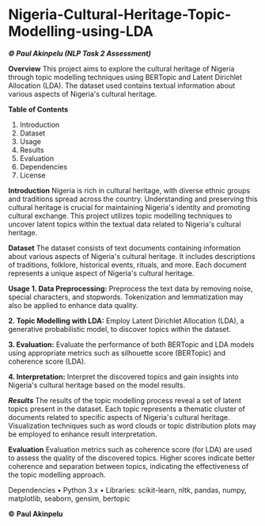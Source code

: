 # Nigeria-Cultural-Heritage-Topic-Modelling-using-LDA
***© Paul Akinpelu (NLP Task 2 Assessment)***

**Overview**
This project aims to explore the cultural heritage of Nigeria through topic modelling techniques using BERTopic and Latent Dirichlet Allocation (LDA). The dataset used contains textual information about various aspects of Nigeria's cultural heritage.

**Table of Contents**
1.	Introduction
2.	Dataset
3.	Usage
4.	Results
5.	Evaluation
6.	Dependencies
7.	License
   
**Introduction**
Nigeria is rich in cultural heritage, with diverse ethnic groups and traditions spread across the country. Understanding and preserving this cultural heritage is crucial for maintaining Nigeria's identity and promoting cultural exchange. This project utilizes topic modelling techniques to uncover latent topics within the textual data related to Nigeria's cultural heritage.

**Dataset**
The dataset consists of text documents containing information about various aspects of Nigeria's cultural heritage. It includes descriptions of traditions, folklore, historical events, rituals, and more. Each document represents a unique aspect of Nigeria's cultural heritage.

**Usage**
**1.	Data Preprocessing:** Preprocess the text data by removing noise, special characters, and stopwords. Tokenization and lemmatization may also be applied to enhance data quality.

**2.	Topic Modelling with LDA:** Employ Latent Dirichlet Allocation (LDA), a generative probabilistic model, to discover topics within the dataset.

**3.	Evaluation:** Evaluate the performance of both BERTopic and LDA models using appropriate metrics such as silhouette score (BERTopic) and coherence score (LDA).

**4.	Interpretation:** Interpret the discovered topics and gain insights into Nigeria's cultural heritage based on the model results.

***Results***
The results of the topic modelling process reveal a set of latent topics present in the dataset. Each topic represents a thematic cluster of documents related to specific aspects of Nigeria's cultural heritage. Visualization techniques such as word clouds or topic distribution plots may be employed to enhance result interpretation.

**Evaluation**
Evaluation metrics such as coherence score (for LDA) are used to assess the quality of the discovered topics. Higher scores indicate better coherence and separation between topics, indicating the effectiveness of the topic modelling approach.

Dependencies
•	Python 3.x
•	Libraries: scikit-learn, nltk, pandas, numpy, matplotlib, seaborn, gensim, bertopic

**©** **Paul Akinpelu**

